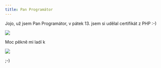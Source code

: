 ```yaml
---
title: Pan Programátor
---
```


Jojo, už jsem Pan Programátor, v pátek 13. jsem si udělal certifikát z PHP :-) 

<a href="https://www.zend.com/en/yellow-pages/ZEND008513" target="_blank"><img src="http://static.zend.com/img/yellowpages/php5_zce_logo_new.gif" style="border: 0px;" /></a>

Moc pěkně mi ladí k 

<a href="https://www.zend.com/en/yellow-pages/ZEND008513" target="_blank"><img src="http://static.zend.com/img/yellowpages/zf_zce_logo.gif" style="border: 0px;" /></a>


;-)
